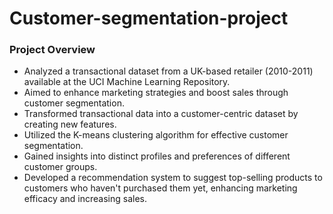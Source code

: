 # Customer-segmentation-project
### Project Overview

- Analyzed a transactional dataset from a UK-based retailer (2010-2011) available at the UCI Machine Learning Repository.
- Aimed to enhance marketing strategies and boost sales through customer segmentation.
- Transformed transactional data into a customer-centric dataset by creating new features.
- Utilized the K-means clustering algorithm for effective customer segmentation.
- Gained insights into distinct profiles and preferences of different customer groups.
- Developed a recommendation system to suggest top-selling products to customers who haven't purchased them yet, enhancing marketing efficacy and increasing sales.
